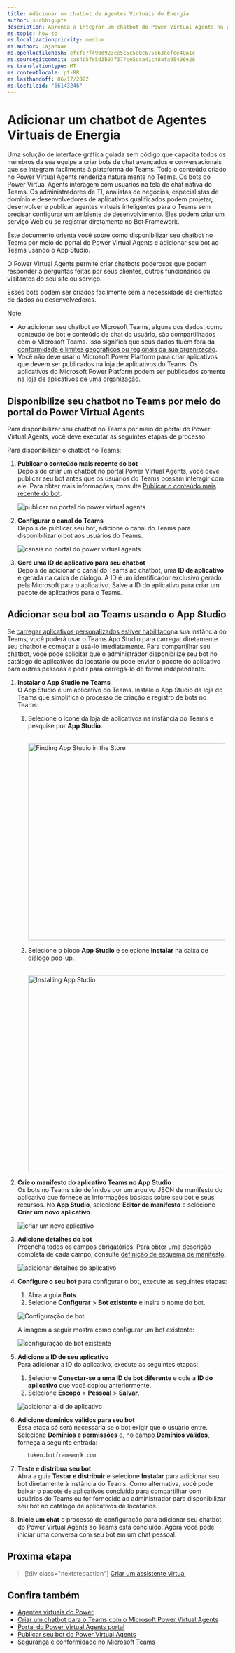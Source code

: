 ```yaml
---
title: Adicionar um chatbot de Agentes Virtuais de Energia
author: surbhigupta
description: Aprenda a integrar um chatbot do Power Virtual Agents na plataforma do Teams para criar chatbots de conversa e integrá-lo ao Teams
ms.topic: how-to
ms.localizationpriority: medium
ms.author: lajanuar
ms.openlocfilehash: efcf87f490d923ce5c5c5e0c675063defce40a1c
ms.sourcegitcommit: ca84b5fe5d3b97f377ce5cca41c48afa95496e28
ms.translationtype: MT
ms.contentlocale: pt-BR
ms.lasthandoff: 06/17/2022
ms.locfileid: "66143246"
---
```

# <a name="add-power-virtual-agents-chatbot"></a>Adicionar um chatbot de Agentes Virtuais de Energia

Uma solução de interface gráfica guiada sem código que capacita todos os membros da sua equipe a criar bots de chat avançados e conversacionais que se integram facilmente à plataforma do Teams. Todo o conteúdo criado no Power Virtual Agents renderiza naturalmente no Teams. Os bots do Power Virtual Agents interagem com usuários na tela de chat nativa do Teams. Os administradores de TI, analistas de negócios, especialistas de domínio e desenvolvedores de aplicativos qualificados podem projetar, desenvolver e publicar agentes virtuais inteligentes para o Teams sem precisar configurar um ambiente de desenvolvimento. Eles podem criar um serviço Web ou se registrar diretamente no Bot Framework.

Este documento orienta você sobre como disponibilizar seu chatbot no Teams por meio do portal do Power Virtual Agents e adicionar seu bot ao Teams usando o App Studio.

O Power Virtual Agents permite criar chatbots poderosos que podem responder a perguntas feitas por seus clientes, outros funcionários ou visitantes do seu site ou serviço.

Esses bots podem ser criados facilmente sem a necessidade de cientistas de dados ou desenvolvedores.

> [!NOTE]
> * Ao adicionar seu chatbot ao Microsoft Teams, alguns dos dados, como conteúdo de bot e conteúdo de chat do usuário, são compartilhados com o Microsoft Teams. Isso significa que seus dados fluem fora da [conformidade e limites geográficos ou regionais da sua organização](/power-virtual-agents/data-location). <br/>
> * Você não deve usar o Microsoft Power Platform para criar aplicativos que devem ser publicados na loja de aplicativos do Teams. Os aplicativos do Microsoft Power Platform podem ser publicados somente na loja de aplicativos de uma organização.

## <a name="make-your-chatbot-available-in-teams-through-the-power-virtual-agents-portal"></a>Disponibilize seu chatbot no Teams por meio do portal do Power Virtual Agents

Para disponibilizar seu chatbot no Teams por meio do portal do Power Virtual Agents, você deve executar as seguintes etapas de processo:

Para disponibilizar o chatbot no Teams:

1. **Publicar o conteúdo mais recente do bot**  
Depois de criar um chatbot no portal Power Virtual Agents, você deve publicar seu bot antes que os usuários do Teams possam interagir com ele. Para obter mais informações, consulte [Publicar o conteúdo mais recente do bot](/power-virtual-agents/publication-fundamentals-publish-channels#publish-the-latest-bot-content).

   ![publicar no portal do power virtual agents](../../assets/images/pva-publish.png)

1. **Configurar o canal do Teams**  
Depois de publicar seu bot, adicione o canal do Teams para disponibilizar o bot aos usuários do Teams.

   ![canais no portal do power virtual agents](../../assets/images/pva-channels.png)

1. **Gere uma ID de aplicativo para seu chatbot**  
Depois de adicionar o canal do Teams ao chatbot, uma **ID de aplicativo** é gerada na caixa de diálogo. A ID é um identificador exclusivo gerado pela Microsoft para o aplicativo. Salve a ID do aplicativo para criar um pacote de aplicativos para o Teams.

## <a name="add-your-bot-to-teams-using-app-studio"></a>Adicionar seu bot ao Teams usando o App Studio

Se [carregar aplicativos personalizados estiver habilitado](/microsoftteams/admin-settings)na sua instância do Teams, você poderá usar o Teams App Studio para carregar diretamente seu chatbot e começar a usá-lo imediatamente. Para compartilhar seu chatbot, você pode solicitar que o administrador disponibilize seu bot no catálogo de aplicativos do locatário ou pode enviar o pacote do aplicativo para outras pessoas e pedir para carregá-lo de forma independente.

1. **Instalar o App Studio no Teams**  
O App Studio é um aplicativo do Teams. Instale o App Studio da loja do Teams que simplifica o processo de criação e registro de bots no Teams:

   1. Selecione o ícone da loja de aplicativos na instância do Teams e pesquise por **App Studio**.

      &emsp;&emsp; <img  width="450px" alt="Finding App Studio in the Store" src="../../assets/images/get-started/app-studio-store.png"/>

   1. Selecione o bloco **App Studio** e selecione **Instalar** na caixa de diálogo pop-up.

      &emsp;&emsp; <img  width="450px" alt="Installing App Studio" src="../../assets/images/get-started/app-studio-install.png"/>

1. **Crie o manifesto do aplicativo Teams no App Studio**  
Os bots no Teams são definidos por um arquivo JSON de manifesto do aplicativo que fornece as informações básicas sobre seu bot e seus recursos. No **App Studio**, selecione **Editor de manifesto** e selecione **Criar um novo aplicativo**.

    ![criar um novo aplicativo](../../assets/images/get-started/create-new-app.png)

1. **Adicione detalhes do bot**  
Preencha todos os campos obrigatórios. Para obter uma descrição completa de cada campo, consulte [definição de esquema de manifesto](../../resources/schema/manifest-schema.md).

    ![adicionar detalhes do aplicativo](../../assets/images/get-started/add-app-details.png)

1. **Configure o seu bot** para configurar o bot, execute as seguintes etapas:
     1. Abra a guia **Bots**.
     1. Selecione **Configurar** > **Bot existente** e insira o nome do bot.

   ![Configuração de bot](../../assets/images/get-started/bot-set-up.png)

   A imagem a seguir mostra como configurar um bot existente:

   ![configuração de bot existente](../../assets/images/get-started/existing-bot-set-up.png)

1. **Adicione a ID de seu aplicativo**  
Para adicionar a ID do aplicativo, execute as seguintes etapas:  
    1. Selecione **Conectar-se a uma ID de bot diferente** e cole a **ID do aplicativo** que você copiou anteriormente.
    1. Selecione **Escopo** > **Pessoal** > **Salvar**.

    ![adicionar a id do aplicativo](../../assets/images/get-started/add-app-id.png)

1. **Adicione domínios válidos para seu bot**  
Essa etapa só será necessária se o bot exigir que o usuário entre. Selecione **Domínios e permissões** e, no campo **Domínios válidos**, forneça a seguinte entrada:

    ```bash
       token.botframework.com
    ```

1. **Teste e distribua seu bot**  
Abra a guia **Testar e distribuir** e selecione **Instalar** para adicionar seu bot diretamente à instância do Teams. Como alternativa, você pode baixar o pacote de aplicativos concluído para compartilhar com usuários do Teams ou for fornecido ao administrador para disponibilizar seu bot no catálogo de aplicativos de locatários.

1. **Inicie um chat** o processo de configuração para adicionar seu chatbot do Power Virtual Agents ao Teams está concluído. Agora você pode iniciar uma conversa com seu bot em um chat pessoal.

## <a name="next-step"></a>Próxima etapa

> [!div class="nextstepaction"]
> [Criar um assistente virtual](~/samples/virtual-assistant.md)

## <a name="see-also"></a>Confira também

* [Agentes virtuais do Power](/power-virtual-agents/fundamentals-what-is-power-virtual-agents)  
* [Criar um chatbot para o Teams com o Microsoft Power Virtual Agents](../bot-features.md#bots-with-power-virtual-agents)
* [ Portal do Power Virtual Agents portal](https://powervirtualagents.microsoft.com)
* [Publicar seu bot do Power Virtual Agents](/power-virtual-agents/publication-fundamentals-publish-channels)
* [Segurança e conformidade no Microsoft Teams](/MicrosoftTeams/security-compliance-overview)
